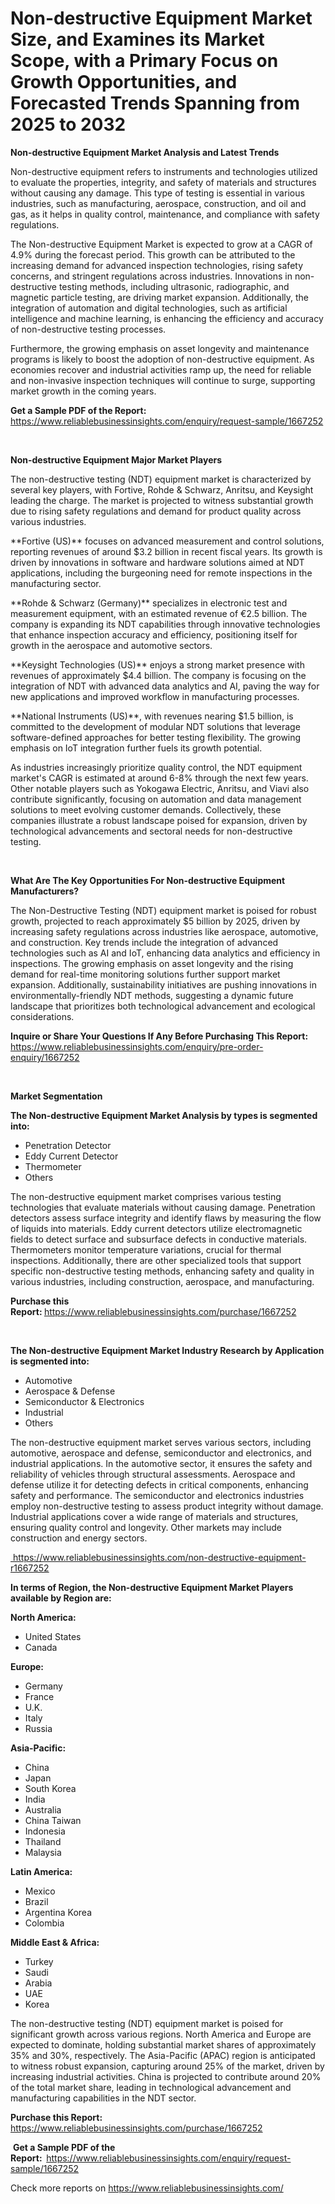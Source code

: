 <p><h1>Non-destructive Equipment Market Size, and Examines its Market Scope, with a Primary Focus on Growth Opportunities, and Forecasted Trends Spanning from 2025 to 2032</h1></p><p><strong>Non-destructive Equipment Market Analysis and Latest Trends</strong></p>
<p><p>Non-destructive equipment refers to instruments and technologies utilized to evaluate the properties, integrity, and safety of materials and structures without causing any damage. This type of testing is essential in various industries, such as manufacturing, aerospace, construction, and oil and gas, as it helps in quality control, maintenance, and compliance with safety regulations.</p><p>The Non-destructive Equipment Market is expected to grow at a CAGR of 4.9% during the forecast period. This growth can be attributed to the increasing demand for advanced inspection technologies, rising safety concerns, and stringent regulations across industries. Innovations in non-destructive testing methods, including ultrasonic, radiographic, and magnetic particle testing, are driving market expansion. Additionally, the integration of automation and digital technologies, such as artificial intelligence and machine learning, is enhancing the efficiency and accuracy of non-destructive testing processes.</p><p>Furthermore, the growing emphasis on asset longevity and maintenance programs is likely to boost the adoption of non-destructive equipment. As economies recover and industrial activities ramp up, the need for reliable and non-invasive inspection techniques will continue to surge, supporting market growth in the coming years.</p></p>
<p><strong>Get a Sample PDF of the Report:&nbsp;</strong> <a href="https://www.reliablebusinessinsights.com/enquiry/request-sample/1667252?utm_campaign=2292&utm_medium=2&utm_source=Github&utm_content=ia&utm_term=11042025&utm_id=non-destructive-equipment">https://www.reliablebusinessinsights.com/enquiry/request-sample/1667252</a></p>
<p>&nbsp;</p>
<p><strong>Non-destructive Equipment Major Market Players</strong></p>
<p><p>The non-destructive testing (NDT) equipment market is characterized by several key players, with Fortive, Rohde & Schwarz, Anritsu, and Keysight leading the charge. The market is projected to witness substantial growth due to rising safety regulations and demand for product quality across various industries.</p><p>**Fortive (US)** focuses on advanced measurement and control solutions, reporting revenues of around $3.2 billion in recent fiscal years. Its growth is driven by innovations in software and hardware solutions aimed at NDT applications, including the burgeoning need for remote inspections in the manufacturing sector.</p><p>**Rohde & Schwarz (Germany)** specializes in electronic test and measurement equipment, with an estimated revenue of €2.5 billion. The company is expanding its NDT capabilities through innovative technologies that enhance inspection accuracy and efficiency, positioning itself for growth in the aerospace and automotive sectors.</p><p>**Keysight Technologies (US)** enjoys a strong market presence with revenues of approximately $4.4 billion. The company is focusing on the integration of NDT with advanced data analytics and AI, paving the way for new applications and improved workflow in manufacturing processes.</p><p>**National Instruments (US)**, with revenues nearing $1.5 billion, is committed to the development of modular NDT solutions that leverage software-defined approaches for better testing flexibility. The growing emphasis on IoT integration further fuels its growth potential.</p><p>As industries increasingly prioritize quality control, the NDT equipment market's CAGR is estimated at around 6-8% through the next few years. Other notable players such as Yokogawa Electric, Anritsu, and Viavi also contribute significantly, focusing on automation and data management solutions to meet evolving customer demands. Collectively, these companies illustrate a robust landscape poised for expansion, driven by technological advancements and sectoral needs for non-destructive testing.</p></p>
<p>&nbsp;</p>
<p><strong>What Are The Key Opportunities For Non-destructive Equipment Manufacturers?</strong></p>
<p><p>The Non-Destructive Testing (NDT) equipment market is poised for robust growth, projected to reach approximately $5 billion by 2025, driven by increasing safety regulations across industries like aerospace, automotive, and construction. Key trends include the integration of advanced technologies such as AI and IoT, enhancing data analytics and efficiency in inspections. The growing emphasis on asset longevity and the rising demand for real-time monitoring solutions further support market expansion. Additionally, sustainability initiatives are pushing innovations in environmentally-friendly NDT methods, suggesting a dynamic future landscape that prioritizes both technological advancement and ecological considerations.</p></p>
<p><strong>Inquire or Share Your Questions If Any Before Purchasing This Report:</strong> <a href="https://www.reliablebusinessinsights.com/enquiry/pre-order-enquiry/1667252?utm_campaign=2292&utm_medium=2&utm_source=Github&utm_content=ia&utm_term=11042025&utm_id=non-destructive-equipment">https://www.reliablebusinessinsights.com/enquiry/pre-order-enquiry/1667252</a></p>
<p>&nbsp;</p>
<p><strong>Market Segmentation</strong></p>
<p><strong>The Non-destructive Equipment Market Analysis by types is segmented into:</strong></p>
<p><ul><li>Penetration Detector</li><li>Eddy Current Detector</li><li>Thermometer</li><li>Others</li></ul></p>
<p><p>The non-destructive equipment market comprises various testing technologies that evaluate materials without causing damage. Penetration detectors assess surface integrity and identify flaws by measuring the flow of liquids into materials. Eddy current detectors utilize electromagnetic fields to detect surface and subsurface defects in conductive materials. Thermometers monitor temperature variations, crucial for thermal inspections. Additionally, there are other specialized tools that support specific non-destructive testing methods, enhancing safety and quality in various industries, including construction, aerospace, and manufacturing.</p></p>
<p><strong>Purchase this Report:&nbsp;</strong><a href="https://www.reliablebusinessinsights.com/purchase/1667252?utm_campaign=2292&utm_medium=2&utm_source=Github&utm_content=ia&utm_term=11042025&utm_id=non-destructive-equipment">https://www.reliablebusinessinsights.com/purchase/1667252</a></p>
<p>&nbsp;</p>
<p><strong>The Non-destructive Equipment Market Industry Research by Application is segmented into:</strong></p>
<p><ul><li>Automotive</li><li>Aerospace & Defense</li><li>Semiconductor & Electronics</li><li>Industrial</li><li>Others</li></ul></p>
<p><p>The non-destructive equipment market serves various sectors, including automotive, aerospace and defense, semiconductor and electronics, and industrial applications. In the automotive sector, it ensures the safety and reliability of vehicles through structural assessments. Aerospace and defense utilize it for detecting defects in critical components, enhancing safety and performance. The semiconductor and electronics industries employ non-destructive testing to assess product integrity without damage. Industrial applications cover a wide range of materials and structures, ensuring quality control and longevity. Other markets may include construction and energy sectors.</p></p>
<p><a href="https://www.reliablebusinessinsights.com/non-destructive-equipment-r1667252?utm_campaign=2292&utm_medium=2&utm_source=Github&utm_content=ia&utm_term=11042025&utm_id=non-destructive-equipment">&nbsp;https://www.reliablebusinessinsights.com/non-destructive-equipment-r1667252</a></p>
<p><strong>In terms of Region, the Non-destructive Equipment Market Players available by Region are:</strong></p>
<p>
    <p> <strong> North America: </strong>
        <ul>
            <li>United States</li>
            <li>Canada</li>
        </ul>
        </p> 
    <p> <strong> Europe: </strong>
        <ul>
            <li>Germany</li>
            <li>France</li>
            <li>U.K.</li>
            <li>Italy</li>
            <li>Russia</li>
        </ul>
        </p> 
    <p> <strong> Asia-Pacific: </strong>
        <ul>
            <li>China</li>
            <li>Japan</li>
            <li>South Korea</li>
            <li>India</li>
            <li>Australia</li>
            <li>China Taiwan</li>
            <li>Indonesia</li>
            <li>Thailand</li>
            <li>Malaysia</li>
        </ul>
        </p> 
    <p> <strong> Latin America: </strong>
        <ul>
            <li>Mexico</li>
            <li>Brazil</li>
            <li>Argentina Korea</li>
            <li>Colombia</li>
        </ul>
        </p> 
    <p> <strong> Middle East & Africa: </strong>
        <ul>
            <li>Turkey</li>
            <li>Saudi</li>
            <li>Arabia</li>
            <li>UAE</li>
            <li>Korea</li>
        </ul>
    </p>
    </p>
<p><p>The non-destructive testing (NDT) equipment market is poised for significant growth across various regions. North America and Europe are expected to dominate, holding substantial market shares of approximately 35% and 30%, respectively. The Asia-Pacific (APAC) region is anticipated to witness robust expansion, capturing around 25% of the market, driven by increasing industrial activities. China is projected to contribute around 20% of the total market share, leading in technological advancement and manufacturing capabilities in the NDT sector.</p></p>
<p><strong>Purchase this Report: </strong><a href="https://www.reliablebusinessinsights.com/purchase/1667252?utm_campaign=2292&utm_medium=2&utm_source=Github&utm_content=ia&utm_term=11042025&utm_id=non-destructive-equipment">https://www.reliablebusinessinsights.com/purchase/1667252</a></p>
<p>&nbsp;<strong>Get a Sample PDF of the Report:&nbsp;&nbsp;</strong><a href="https://www.reliablebusinessinsights.com/enquiry/request-sample/1667252?utm_campaign=2292&utm_medium=2&utm_source=Github&utm_content=ia&utm_term=11042025&utm_id=non-destructive-equipment">https://www.reliablebusinessinsights.com/enquiry/request-sample/1667252</a></p>
<p><strong></strong></p>
<p>Check more reports on <a href="https://www.reliablebusinessinsights.com/?utm_campaign=2292&utm_medium=2&utm_source=Github&utm_content=ia&utm_term=11042025&utm_id=non-destructive-equipment">https://www.reliablebusinessinsights.com/</a></p>